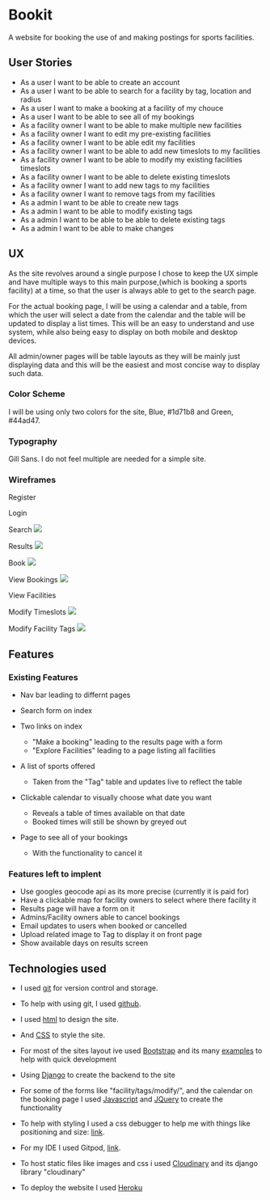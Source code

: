 # Bookit
A website for booking the use of and making postings for sports facilities.

## User Stories
- As a user I want to be able to create an account
- As a user I want to be able to search for a facility by tag, location and radius
- As a user I want to make a booking at a facility of my chouce
- As a user I want to be able to see all of my bookings
- As a facility owner I want to be able to make multiple new facilities
- As a facility owner I want to edit my pre-existing facilities
- As a facility owner I want to be able edit my facilities
- As a facility owner I want to be able to add new timeslots to my facilities
- As a facility owner I want to be able to modify my existing facilities timeslots
- As a facility owner I want to be able to delete existing timeslots
- As a facility owner I want to add new tags to my facilities
- As a facility owner I want to remove tags from my facilities
- As a admin I want to be able to create new tags
- As a admin I want to be able to modify existing tags
- As a admin I want to be able to be able to delete existing tags
- As a admin I want to be able to make changes

## UX
As the site revolves around a single purpose I chose to keep the UX simple and have multiple ways to this main purpose,(which is booking a sports facility) at a time, so that the user is always able to get to the search page.

For the actual booking page, I will be using a calendar and a table, from which the user will select a date from the calendar and the table will be updated to display a list times. This will be an easy to understand and use system, while also being easy to display on both mobile and desktop devices.

All admin/owner pages will be table layouts as they will be mainly just displaying data and this will be the easiest and most concise way to display such data.

### Color Scheme
I will be using only two colors for the site, Blue, #1d71b8 and Green, #44ad47. 

### Typography
Gill Sans. I do not feel multiple are needed for a simple site.

### Wireframes
Register

Login

Search
![](documentation/index.png)

Results
![](documentation/search_results.png)

Book
![](documentation/time_slots.png)

View Bookings
![](documentation/list_bookings.png)

View Facilities

Modify Timeslots
![](documentation/modify_timeslots.png)

Modify Facility Tags
![](documentation/facility_tags.png)

## Features
### Existing Features
- Nav bar leading to differnt pages

- Search form on index

- Two links on index
    - "Make a booking" leading to the results page with a form
    - "Explore Facilities" leading to a page listing all facilities

- A list of sports offered
    - Taken from the "Tag" table and updates live to reflect the table

- Clickable calendar to visually choose what date you want
    - Reveals a table of times available on that date
    - Booked times will still be shown by greyed out

- Page to see all of your bookings
    - With the functionality to cancel it

### Features left to implent
- Use googles geocode api as its more precise (currently it is paid for)
- Have a clickable map for facility owners to select where there facility it
- Results page will have a form on it
- Admins/Facility owners able to cancel bookings
- Email updates to users when booked or cancelled
- Upload related image to Tag to display it on front page
- Show available days on results screen

## Technologies used
- I used [git](https://git-scm.com/) for version control and storage.
- To help with using git, I used [github](https://github.com/).

- I used [html](https://en.wikipedia.org/wiki/HTML) to design the site.
- And [CSS](https://en.wikipedia.org/wiki/CSS) to style the site.
- For most of the sites layout ive used [Bootstrap](https://getbootstrap.com/) and its many [examples](https://getbootstrap.com/docs/5.2/examples/) to help with quick development
- Using [Django](https://www.djangoproject.com/) to create the backend to the site
- For some of the forms like "facility/tags/modify/", and the calendar on the booking page I used [Javascript](https://en.wikipedia.org/wiki/JavaScript) and [JQuery](https://jquery.com/) to create the functionality
- To help with styling I used a css debugger to help me with things like positioning and size: [link](https://github.com/benscabbia/x-ray).
- For my IDE I used Gitpod, [link](https://www.gitpod.io/).
- To host static files like images and css i used [Cloudinary](https://cloudinary.com/) and its django library "cloudinary"
- To deploy the website I used [Heroku](https://dashboard.heroku.com/)